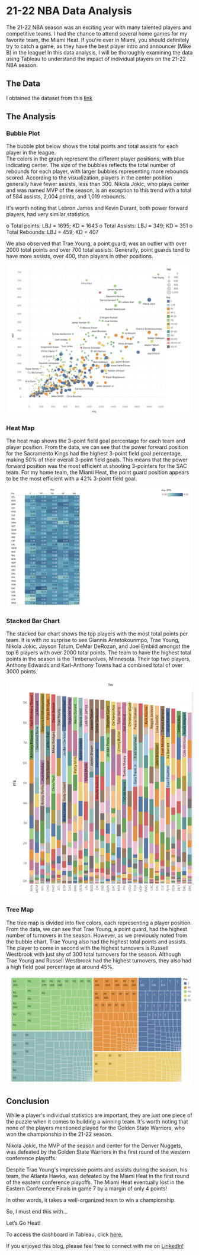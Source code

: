 # 21-22 NBA Data Analysis

The 21-22 NBA season was an exciting year with many talented players and competitive teams. I had the chance to attend several home games for my favorite team, the Miami Heat. If you're ever in Miami, you should definitely try to catch a game, as they have the best player intro and announcer (Mike B) in the league!
In this data analysis, I will be thoroughly examining the data using Tableau to understand the impact of individual players on the 21-22 NBA season.

## The Data

I obtained the dataset from this [link](https://www.basketball-reference.com/leagues/NBA_2022_totals.html)

## The Analysis

### Bubble Plot

The bubble plot below shows the total points and total assists for each player in the league.  
The colors in the graph represent the different player positions, with blue indicating center. The size of the bubbles reflects the total number of rebounds for each player, with larger bubbles representing more rebounds scored.
According to the visualization, players in the center position generally have fewer assists, less than 300. Nikola Jokic, who plays center and was named MVP of the season, is an exception to this trend with a total of 584 assists, 2,004 points, and 1,019 rebounds.

It's worth noting that Lebron James and Kevin Durant, both power forward players, had very similar statistics.
 
o  Total points:
LBJ = 1695; KD = 1643
o  Total Assists:
LBJ = 349; KD = 351
o  Total Rebounds:
LBJ = 459; KD = 407

We also observed that Trae Young, a point guard, was an outlier with over 2000 total points and over 700 total assists. Generally, point guards tend to have more assists, over 400, than players in other positions.

[<img src="images/Bubble plot.png?raw=true"/>](https://public.tableau.com/app/profile/vania.cortez/viz/NBA_16728649440870/Analysisfor012023?publish=yes)

### Heat Map

The heat map shows the 3-point field goal percentage for each team and player position. From the data, we can see that the power forward position for the Sacramento Kings had the highest 3-point field goal percentage, making 50% of their overall 3-point field goals. This means that the power forward position was the most efficient at shooting 3-pointers for the SAC team.
For my home team, the Miami Heat, the point guard position appears to be the most efficient with a 42% 3-point field goal.

[<img src="images/Heat Map.png?raw=true"/>](https://public.tableau.com/app/profile/vania.cortez/viz/NBA_16728649440870/Analysisfor012023?publish=yes)

### Stacked Bar Chart

The stacked bar chart shows the top players with the most total points per team. It is with no surprise to see Giannis Antetokounmpo, Trae Young, Nikola Jokic, Jayson Tatum, DeMar DeRozan, and Joel Embiid amongst the top 6 players with over 2000 total points.
The team to have the highest total points in the season is the Timberwolves, Minnesota. Their top two players, Anthony Edwards and Karl-Anthony Towns had a combined total of over 3000 points.

[<img src="images/Stacked Bar Chart.png?raw=true"/>](https://public.tableau.com/app/profile/vania.cortez/viz/NBA_16728649440870/Analysisfor012023?publish=yes)

### Tree Map

The tree map is divided into five colors, each representing a player position. From the data, we can see that Trae Young, a point guard, had the highest number of turnovers in the season. However, as we previously noted from the bubble chart, Trae Young also had the highest total points and assists.
The player to come in second with the highest turnovers is Russell Westbrook with just shy of 300 total turnovers for the season.
Although Trae Young and Russell Westbrook had the highest turnovers, they also had a high field goal percentage at around 45%.

[<img src="images/Tree Map.png?raw=true"/>](https://public.tableau.com/app/profile/vania.cortez/viz/NBA_16728649440870/Analysisfor012023?publish=yes)

## Conclusion

While a player's individual statistics are important, they are just one piece of the puzzle when it comes to building a winning team. It's worth noting that none of the players mentioned played for the Golden State Warriors, who won the championship in the 21-22 season.

Nikola Jokic, the MVP of the season and center for the Denver Nuggets, was defeated by the Golden State Warriors in the first round of the western conference playoffs.

Despite Trae Young's impressive points and assists during the season, his team, the Atlanta Hawks, was defeated by the Miami Heat in the first round of the eastern conference playoffs. The Miami Heat eventually lost in the Eastern Conference Finals in game 7 by a margin of only 4 points!

In other words, it takes a well-organized team to win a championship.

So, I must end this with...

Let’s Go Heat! 

To access the dashboard in Tableau, click [here.](https://public.tableau.com/app/profile/vania.cortez/viz/NBA_16728649440870/Analysisfor012023?publish=yes)

If you enjoyed this blog, please feel free to connect with me on [LinkedIn!](https://www.linkedin.com/in/vaniacortez/)


